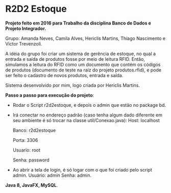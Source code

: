 # R2D2 Estoque

**Projeto feito em 2016 para Trabalho da disciplina Banco de Dados e Projeto Integrador.**

Grupo: Amanda Neves, Camila Alves, Hericlis Martins, Thiago Nascimento e Victor Trevenzoli.

A idéia do grupo foi criar um sistema de gerência de estoque, no qual a entrada e saída de produtos fosse por meio de leitura RFID. 
Então, simulamos a leitura do RFID como um documento que contém os códigos de produtos (documento de teste na raiz do projeto produtos.rfid), e pode ser feito o cadastro de novos produtos, entrada e saída.

Sistema desenvolvido por mim, logo criada por Hericlis Martins.

**Passo a passo para execução do projeto**:
- Rodar o Script r2d2estoque, e depois o admin que estão no package bd.
- Irá conectar no endereço padrão (caso tenha algum dado diferente em seu ambiente é só trocar na classe util/Conexao.java):
  Host: localhost

  Banco: r2d2estoque

  Porta: 3306

  Usuario: root

  Senha: password
- Ao abrir a tela de login, é só logar com o que foi criado pelo script admin. Usuário: admin Senha: admin.

**Java 8, JavaFX, MySQL**.
